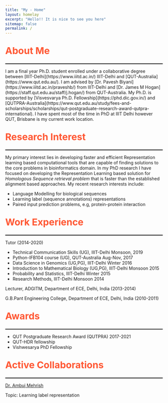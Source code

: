 ```yaml
---
title: "My - Home"
layout: homelay
excerpt: "Hello!! It is nice to see you here"
sitemap: false
permalink: /
---
```


<p style= "font-size:30px;color:#FF5733"><b>About Me</b></p>
<!-- <five-star-line> </five-star-line> -->
<!-- <p style="line-height:2%">
About me is unknown
<!-- </p> -->
<hr style="margin-top:-0.5em; height:2px;border-width:0;color:Yellow;background-color:black">
I am a final year Ph.D. student enrolled under a collaborative degree between [IIIT-Delhi](https://www.iiitd.ac.in/) IIIT-Delhi
and [QUT-Australia](https://www.qut.edu.au/).
I am advised by [Dr. Pavesh Biyani](https://www.iiitd.ac.in/praveshb/) from IIIT-Delhi and [Dr. James M Hogan](https://staff.qut.edu.au/staff/j.hogan/) from QUT-Australia. My Ph.D. is supported by [Visvesvarya Ph.D. Fellowship](https://phd.dic.gov.in/) and [QUTPRA-Australia](https://www.qut.edu.au/study/fees-and-scholarships/scholarships/qut-postgraduate-research-award-qutpra-international). I have spent most of the time in PhD at IIIT Delhi however QUT, Brisbane is my current work location.


<!-- <i>I work in the domain of Applied Machine Learning in Bioinformatics</i>. -->

<p style= "font-size:30px;color:#FF5733"><b>Research Interest</b></p>
<hr style="margin-top:-0.5em; height:2px;border-width:0;color:Yellow;background-color:black">

<p>My primary interest lies in developing faster and efficient Representation learning based computational tools that are capable of  finding solutions to the core problems in bioinformatics domain. In my PhD research I have focused on developing the Representation Learning based solution for <em>Homologous Sequence retrieval problem </em> that is faster than the established alignment based approaches. My recent research interests include:
</p>
<ul>
<li>Language Modelling for biological sequences</li>
<li>Learning label (sequence annotations) representations </li>
<li>Paired input prediction problems, e.g, protein-protein interaction</li>
</ul>


<p style= "font-size:30px;color:#FF5733"><b>Work Experience</b></p>
<hr style="margin-top:-0.5em; height:2px;border-width:0;color:Yellow;background-color:black">
<p> Tutor (2014-2020)</p>
<ul>
<li>Technical Communication Skills  (UG), IIIT-Delhi  Monsoon, 2019 </li>
<li>Python-IFB104 course (UG), QUT-Australia  Aug-Nov, 2017 </li>
<li> Data Science in Genomics (UG,PG), IIIT-Delhi Winter 2016 </li>
<li> Introduction to Mathematical Biology (UG,PG), IIIT-Delhi Monsoon 2015  </li>
<li> Probability and Statistics, IIIT-Delhi Winter 2015 </li>
<li> Research Methods, IIIT-Delhi  Monsoon 2014 </li>
</ul>

<p> Lecturer, ADGITM, Department of ECE, Delhi, India (2013-2014)</p>  
<p> G.B.Pant Engineering College, Department of ECE, Delhi, India (2010-2011)</p>


<p style= "font-size:30px;color:#FF5733"><b>Awards</b></p>
<hr style="margin-top:-0.5em; height:2px;border-width:0;color:Yellow;background-color:black">
<ul>
<li>  QUT Postgraduate Research Award (QUTPRA) 2017-2021 </li>
<!-- <a style="color:blue", href= https://www.qut.edu.au/study/fees-and-scholarships/scholarships/qut-postgraduate-research-award-qutpra-international> </a> -->
<li> QUT-HDR fellowship </li>
<li> Vishwesarya PhD Fellowship</li>
<!-- <a style="color:blue", href = https://phd.dic.gov.in/> -->
</ul>

<!-- <figure class="fourth">
  <img src="{{ site.url }}{{ site.baseurl }}/images/dk/iiitd.jpg" style="width: 210px">
</figure> -->

<p style= "font-size:30px;color:#FF5733"><b>Active Collaborations</b></p>
<hr style="margin-top:-0.5em; height:2px;border-width:0;color:Yellow;background-color:black">

[Dr. Ambuj Mehrish](https://www.linkedin.com/in/ambuj-mehrish-159a0417b/)
<p> Topic: Learning label representation </p>
